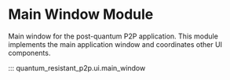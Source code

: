 # Main Window Module

Main window for the post-quantum P2P application. This module implements the main application window and coordinates other UI components.

::: quantum_resistant_p2p.ui.main_window